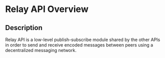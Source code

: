 # Relay API Overview

## Description

Relay API is a low-level publish-subscribe module shared by the other APIs in order to send and receive encoded messages between peers using a decentralized messaging network.
